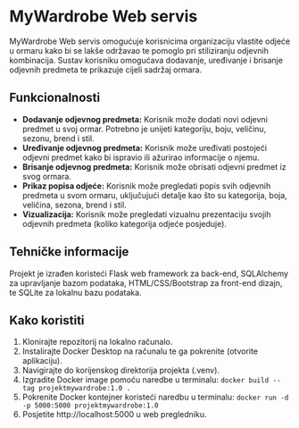 # MyWardrobe Web servis

MyWardrobe Web servis omogućuje korisnicima organizaciju vlastite odjeće u ormaru kako bi se lakše održavao te pomoglo pri stiliziranju odjevnih kombinacija. Sustav korisniku omogućava dodavanje, uređivanje i brisanje odjevnih predmeta te prikazuje cijeli sadržaj ormara.

## Funkcionalnosti

- **Dodavanje odjevnog predmeta:** Korisnik može dodati novi odjevni predmet u svoj ormar. Potrebno je unijeti kategoriju, boju, veličinu, sezonu, brend i stil.
- **Uređivanje odjevnog predmeta:** Korisnik može uređivati postojeći odjevni predmet kako bi ispravio ili ažurirao informacije o njemu.
- **Brisanje odjevnog predmeta:** Korisnik može obrisati odjevni predmet iz svog ormara.
- **Prikaz popisa odjeće:** Korisnik može pregledati popis svih odjevnih predmeta u svom ormaru, uključujući detalje kao što su kategorija, boja, veličina, sezona, brend i stil.
- **Vizualizacija:** Korisnik može pregledati vizualnu prezentaciju svojih 
odjevnih predmeta (koliko kategorija odjeće posjeduje).

## Tehničke informacije

Projekt je izrađen koristeći Flask web framework za back-end, 
SQLAlchemy za upravljanje bazom podataka, HTML/CSS/Bootstrap za front-end 
dizajn, te SQLite za lokalnu bazu podataka. 

## Kako koristiti

1. Klonirajte repozitorij na lokalno računalo.
2. Instalirajte Docker Desktop na računalu te ga pokrenite (otvorite aplikaciju).
3. Navigirajte do korijenskog direktorija projekta (.venv).
4. Izgradite Docker image pomoću naredbe u terminalu: `docker build --tag projektmywardrobe:1.0 .`
5. Pokrenite Docker kontejner koristeći naredbu u terminalu: `docker run -d -p 5000:5000 projektmywardrobe:1.0 `
6. Posjetite http://localhost:5000 u web pregledniku.
